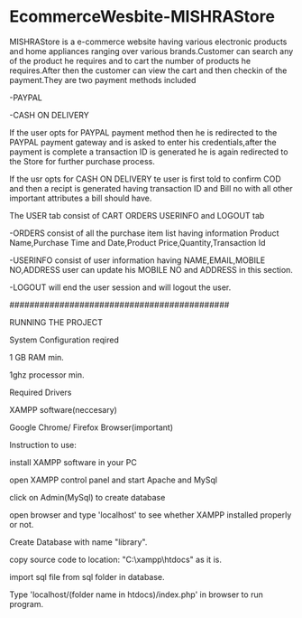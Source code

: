 # EcommerceWesbite-MISHRAStore
MISHRAStore is a e-commerce website having various electronic products and home appliances ranging over various brands.Customer can search any of the product he requires and to cart the number of products he requires.After then the customer can view the cart and then checkin of the payment.They are two payment methods included

-PAYPAL

-CASH ON DELIVERY

If the user opts for PAYPAL payment method then he is redirected to the PAYPAL payment gateway and is asked to enter his credentials,after the payment is complete  a  transaction ID is generated he is again redirected to the Store for further purchase process.

If the usr opts for CASH ON DELIVERY te user is first told to confirm COD and then a recipt is generated having transaction ID and Bill no with all other important attributes a bill should have.

The USER tab consist of CART ORDERS USERINFO and LOGOUT tab

-ORDERS consist of all the purchase item list having information Product Name,Purchase Time and Date,Product Price,Quantity,Transaction Id

-USERINFO consist of user information having NAME,EMAIL,MOBILE NO,ADDRESS user can update his MOBILE NO and ADDRESS in this section.

-LOGOUT will end the user session and will logout the user. 

############################################

RUNNING THE PROJECT

System Configuration reqired


1 GB RAM min.

1ghz processor min.

Required Drivers

XAMPP software(neccesary)

Google Chrome/ Firefox Browser(important)

Instruction to use:


install XAMPP software in your PC

open XAMPP control panel and start Apache and MySql

click on Admin(MySql) to create database

open browser and type 'localhost' to see whether XAMPP installed properly or not.

Create Database with name "library".

copy source code to location: "C:\xampp\htdocs" as it is.

import sql file from sql folder in database.

Type 'localhost/(folder name in htdocs)/index.php' in browser to run program.



